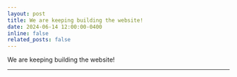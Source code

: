 ```yaml
---
layout: post
title: We are keeping building the website!
date: 2024-06-14 12:00:00-0400
inline: false
related_posts: false
---
```


We are keeping building the website!

---